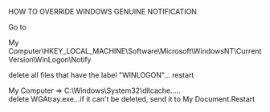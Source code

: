 HOW TO OVERRIDE WINDOWS GENUINE NOTIFICATION  
  
Go to  
  
My Computer\HKEY\_LOCAL\_MACHINE\Software\Microsoft\WindowsNT\CurrentVersion\WinLogon\Notify  
  
delete all files that have the label "WINLOGON"... restart  
  
My Computer => C:\Windows\System32\dllcache.....  
delete WGAtray.exe...if it can't be deleted, send it to My Document.Restart